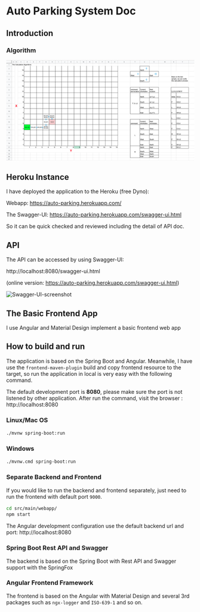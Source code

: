 # Auto Parking System Doc

## Introduction

### Algorithm

![](https://raw.githubusercontent.com/xmeng1/images/master/images/20190817102722.png)





## Heroku Instance

I have deployed the application to the Heroku (free Dyno):

Webapp: https://auto-parking.herokuapp.com/

The Swagger-UI: https://auto-parking.herokuapp.com/swagger-ui.html

So it can be quick checked and reviewed including the detail of API doc.

## API 

The API can be accessed by using Swagger-UI: 

http://localhost:8080/swagger-ui.html

(online version: https://auto-parking.herokuapp.com/swagger-ui.html)

![Swagger-UI-screenshot](/doc/img/api-swagger-ui.png)
 
## The Basic Frontend App

I use Angular and Material Design implement a basic frontend web app 

## How to build and run

The application is based on the Spring Boot and Angular. Meanwhile, I have use the `frontend-maven-plugin` build and copy frontend resource to the target, so run the application in local is very easy with the following command.

The default development port is **8080**, please make sure the port is not listened by other application. After run the command, visit the browser : http://localhost:8080

### Linux/Mac OS

```bash
./mvnw spring-boot:run
```

### Windows

```bash
./mvnw.cmd spring-boot:run
```

### Separate Backend and Frontend

If you would like to run the backend and frontend separately, just need to run the frontend with default port `9000`.

```bash
cd src/main/webapp/
npm start
```

The Angular development configuration use the default backend url and port: http://localhost:8080
 
### Spring Boot Rest API and Swagger

The backend is based on the Spring Boot with Rest API and Swagger support with the SpringFox

### Angular Frontend Framework

The frontend is based on the Angular with Material Design and several 3rd packages such as `ngx-logger` and `ISO-639-1` and so on.
